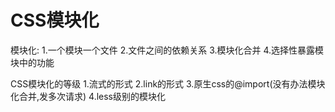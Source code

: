 # CSS模块化

模块化:
1.一个模块一个文件
2.文件之间的依赖关系
3.模块化合并
4.选择性暴露模块中的功能

CSS模块化的等级
1.流式的形式
2.link的形式
3.原生css的@import(没有办法模块化合并,发多次请求)
4.less级别的模块化
